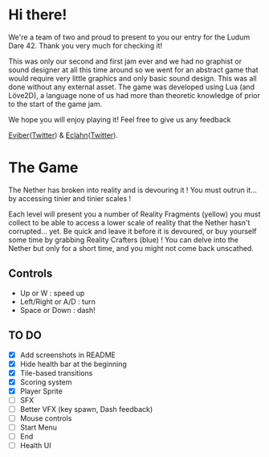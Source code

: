 # Hi there!

We're a team of two and proud to present to you our entry for the Ludum Dare 42. Thank you very much for checking it!

This was only our second and first jam ever and we had no graphist or sound designer at all this time around so we went for an abstract game that would require very little graphics and only basic sound design. This was all done without any external asset.
The game was developed using Lua (and Löve2D), a language none of us had more than theoretic knowledge of prior to the start of the game jam.

We hope you will enjoy playing it! Feel free to give us any feedback

[Eviber](https://github.com/eviber)([Twitter](https://twitter.com/YouvaDidj)) & [Eclahn](https://github.com/eclahn)([Twitter](https://twitter.com/EHaamu)).

# The Game
The Nether has broken into reality and is devouring it ! You must outrun it... by accessing tinier and tinier scales !

Each level will present you a number of Reality Fragments (yellow) you must collect to be able to access a lower scale of reality that the Nether hasn't corrupted... yet. Be quick and leave it before it is devoured, or buy yourself some time by grabbing Reality Crafters (blue) ! You can delve into the Nether but only for a short time, and you might not come back unscathed.

## Controls
* Up or W : speed up
* Left/Right or A/D : turn
* Space or Down : dash!

## TO DO
- [x] Add screenshots in README
- [x] Hide health bar at the beginning
- [x] Tile-based transitions
- [x] Scoring system
- [x] Player Sprite
- [ ] SFX
- [ ] Better VFX (key spawn, Dash feedback)
- [ ] Mouse controls
- [ ] Start Menu
- [ ] End
- [ ] Health UI
